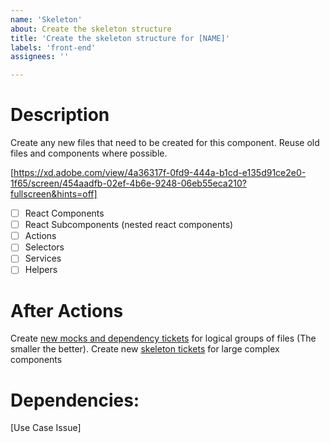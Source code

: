 ```yaml
---
name: 'Skeleton'
about: Create the skeleton structure
title: 'Create the skeleton structure for [NAME]'
labels: 'front-end'
assignees: ''

---
```


# Description

Create any new files that need to be created for this component. Reuse old files and components where possible.

[https://xd.adobe.com/view/4a36317f-0fd9-444a-b1cd-e135d91ce2e0-1f65/screen/454aadfb-02ef-4b6e-9248-06eb55eca210?fullscreen&hints=off]

- [ ] React Components
- [ ] React Subcomponents (nested react components)
- [ ] Actions
- [ ] Selectors
- [ ] Services
- [ ] Helpers

# After Actions

Create [new mocks and dependency tickets](https://github.com/diglit/volunteer-toronto-volunteer-drivers-app/issues/new?assignees=&labels=front-end&template=mocks.md&title=Write+mocks+and+interfaces+for+%5BNAME%5D) for logical groups of files (The smaller the better). Create new [skeleton tickets](https://github.com/diglit/volunteer-toronto-volunteer-drivers-app/issues/new?assignees=&labels=front-end&template=skeleton.md&title=Create+the+skeleton+structure+for+%5BNAME%5D) for large complex components

# Dependencies:
[Use Case Issue]